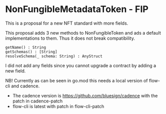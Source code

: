 # NonFungibleMetadataToken - FIP

This is a proposal for a new NFT standard with more fields. 


This proposal adds 3 new methods to NonFungibleToken and ads a default implementations to them. Thus it does not break compatibility.

```
getName() : String
getSchemas() : [String]
resolveSchema(_ schema: String) : AnyStruct
```

I did not add any fields since you cannot upgrade a contract by adding a new field. 


NB! Currently as can be seen in go.mod this needs a local version of flow-cli and cadence. 

 - The cadence version is https://github.com/bluesign/cadence with the patch in cadence-patch
 - flow-cli is latest with patch in flow-cli-patch
